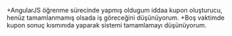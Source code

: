+AngularJS öğrenme sürecinde yapmış oldugum iddaa kupon oluşturucu, henüz tamamlanmamış olsada iş göreceğini düşünüyorum.
 +Boş vaktimde kupon sonuç kısmınıda yaparak sistemi tamamlamayı düşünüyorum.
